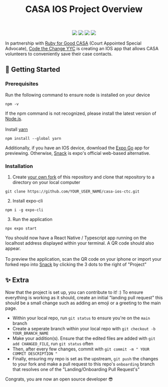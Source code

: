 <h1 align="center">
  CASA IOS Project Overview
</h1>
<br />
<p align="center"><a href="https://www.typescriptlang.org/" target="_blank"><img src="https://img.shields.io/badge/TypeScript-007ACC?style=for-the-badge&logo=typescript&logoColor=white" /></a>&nbsp;<a href="https://github.com/marklawlor/nativewind" target="_blank"><img src="https://img.shields.io/badge/tailwindcss-38BDF8?style=for-the-badge&logo=tailwindcss&logoColor=white"/></a>&nbsp;<a href="https://reactnative.dev/"><img src="https://img.shields.io/badge/react native-%2320232a.svg?style=for-the-badge&logo=react&logoColor=%2361DAFB" /></a>&nbsp;<a href="https://jestjs.io/" target="_blank"><img src="https://img.shields.io/badge/-jest-%23C21325?style=for-the-badge&logo=jest&logoColor=white" target="_blank"/></a>
</p>

</div>

<!-- ABOUT THE PROJECT -->

In partnership with [Ruby for Good CASA](https://github.com/rubyforgood/casa) (Court Appointed Special Advocate), [Code the Change YYC](https://www.codethechangeyyc.ca/) is creating an IOS app that allows CASA volunteers to conveniently save their case contacts.

<!-- GETTING STARTED -->

## 🚀 Getting Started

### Prerequisites

Run the following command to ensure node is installed on your device

```
npm -v
```

If the npm command is not recognized, please install the latest version of [Node.js](https://nodejs.org/en/download/).
<br />
<br />
Install [yarn](https://classic.yarnpkg.com/en/docs/install#debian-stable)

```
npm install --global yarn
```

Additionally, if you have an IOS device, download the [Expo Go](https://apps.apple.com/us/app/expo-go/id982107779) app for previewing. Otherwise, [Snack](https://snack.expo.dev/) is expo's official web-based alternative.

### Installation

1. Create [your own fork](https://docs.github.com/en/get-started/quickstart/fork-a-repo) of this repository and clone that repository to a directory on your local computer

```
git clone https://github.com/YOUR_USER_NAME/casa-ios-ctc.git
```

2. Install expo-cli

```
npm i -g expo-cli
```

3. Run the application

```
npx expo start
```

You should now have a React Native / Typescript app running on
the localhost address displayed within your terminal. A QR code should also appear.
<br />
<br />
To preview the application, scan the QR code on your iphone or import your forked repo into [Snack](https://snack.expo.dev/) by clicking the 3 dots to the right of "Project"

## ✨ Extra

Now that the project is set up, you can contribute to it! :)
To ensure everything is working as it should, create an initial "landing pull request" this should be a small change such as adding an emoji or a greeting to the main page.

- Within your local repo, run `git status` to ensure you're on the `main` branch
- Create a seperate branch within your local repo with `git checkout -b YOUR_BRANCH_NAME`
- Make your addition(s). Ensure that the edited files are added with
  `git add CHANGED_FILE`, run `git status` often
- Then, after every few changes, commit with `git commit -m " YOUR COMMIT DESCRIPTION "`
- Finally, ensuring my repo is set as the upstream, `git push` the changes to your fork and make a pull request to this repo's `onboarding` branch that resolves one of the "Landing/Onboarding Pull Request's"

Congrats, you are now an open source developer 😎
